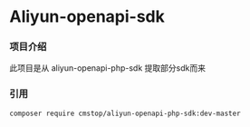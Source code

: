 # Aliyun-openapi-sdk

### 项目介绍

此项目是从 aliyun-openapi-php-sdk 提取部分sdk而来

### 引用

```
composer require cmstop/aliyun-openapi-php-sdk:dev-master
```